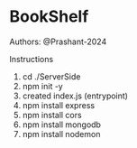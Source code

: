 # BookShelf

Authors:
    @Prashant-2024


Instructions

1. cd ./ServerSide
2. npm init -y
3. created index.js (entrypoint)
4. npm install express
5. npm install cors
6. npm install mongodb
7. npm install nodemon